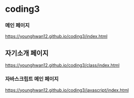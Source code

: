 # coding3

### 메인 페이지
https://younghwan12.github.io/coding3/index.html

## 자기소개 페이지
https://younghwan12.github.io/coding3/class/index.html

### 자바스크립트 메인 페이지
https://younghwan12.github.io/coding3/javascript/index.html
